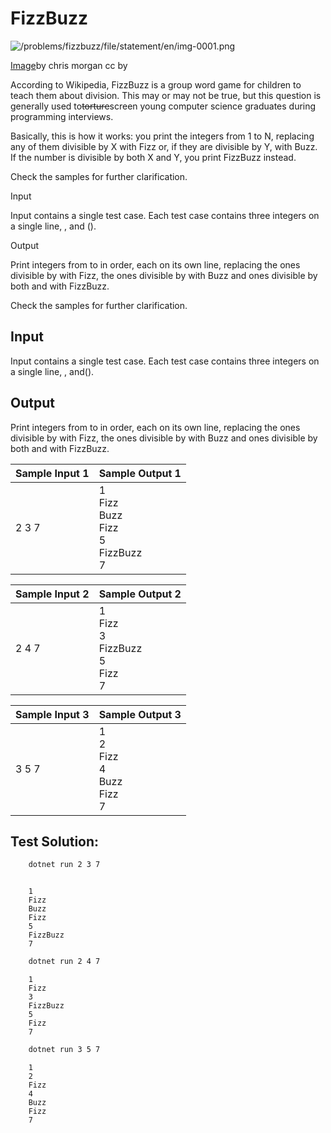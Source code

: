 # FizzBuzz

![/problems/fizzbuzz/file/statement/en/img-0001.png](https://open.kattis.com/problems/fizzbuzz/file/statement/en/img-0001.png)

[Image](https://chrismorgan.info/media/images/rust-fizzbuzz.svg)by chris morgan cc by

According to Wikipedia, FizzBuzz is a group word game for children to teach them about division. This may or may not be
true, but this question is generally used to~~torture~~screen young computer science graduates during programming
interviews.

Basically, this is how it works: you print the integers from 1 to N, replacing any of them divisible by X with Fizz or,
if they are divisible by Y, with Buzz. If the number is divisible by both X and Y, you print FizzBuzz instead.

Check the samples for further clarification.

Input

Input contains a single test case. Each test case contains three integers on a single line, , and  ().

Output

Print integers from to in order, each on its own line, replacing the ones divisible by with Fizz, the ones divisible by
with Buzz and ones divisible by both and with FizzBuzz.

Check the samples for further clarification.

## Input

Input contains a single test case. Each test case contains three integers on a single line, , and().

## Output

Print integers from to in order, each on its own line, replacing the ones divisible by with Fizz, the ones divisible by
with Buzz and ones divisible by both and with FizzBuzz.

| Sample Input 1 | Sample Output 1                                 |
|----------------|-------------------------------------------------|
| 2 3 7          | 1<br>Fizz<br>Buzz<br>Fizz<br>5<br>FizzBuzz<br>7 |

| Sample Input 2 | Sample Output 2                              |
|----------------|----------------------------------------------|
| 2 4 7          | 1<br>Fizz<br>3<br>FizzBuzz<br>5<br>Fizz<br>7 |

| Sample Input 3 | Sample Output 3                          |
|----------------|------------------------------------------|
| 3 5 7          | 1<br>2<br>Fizz<br>4<br>Buzz<br>Fizz<br>7 |

## Test Solution:

```bash
    dotnet run 2 3 7
```
```
    
    1
    Fizz
    Buzz
    Fizz
    5
    FizzBuzz
    7
```

```bash
    dotnet run 2 4 7
```

```
    1
    Fizz
    3
    FizzBuzz
    5
    Fizz
    7
```

```bash
    dotnet run 3 5 7
```

```
    1
    2
    Fizz
    4
    Buzz
    Fizz
    7
```